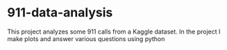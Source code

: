 # 911-data-analysis
This project analyzes some 911 calls from a Kaggle dataset. In the project I make plots and answer various questions using python

